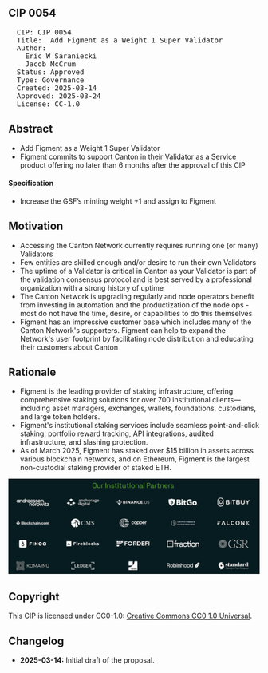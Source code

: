 ## CIP 0054

<pre>
  CIP: CIP 0054
  Title:  Add Figment as a Weight 1 Super Validator
  Author: 
    Eric W Saraniecki 
    Jacob McCrum
  Status: Approved 
  Type: Governance 
  Created: 2025-03-14
  Approved: 2025-03-24
  License: CC-1.0
</pre>

## Abstract

* Add Figment as a Weight 1 Super Validator
* Figment commits to support Canton in their Validator as a Service product offering no later than 6 months after the approval of this CIP

#### Specification
* Increase the GSF’s minting weight +1 and assign to Figment


## Motivation

* Accessing the Canton Network currently requires running one (or many) Validators
* Few entities are skilled enough and/or desire to run their own Validators
* The uptime of a Validator is critical in Canton as your Validator is part of the validation consensus protocol and is best served by a professional organization with a strong history of uptime
* The Canton Network is upgrading regularly and node operators benefit from investing in automation and the productization of the node ops - most do not have the time, desire, or capabilities to do this themselves
* Figment has an impressive customer base which includes many of the Canton Network's supporters. Figment can help to expand the Network's user footprint by facilitating node distribution and educating their customers about Canton


## Rationale
* Figment is the leading provider of staking infrastructure, offering comprehensive staking solutions for over 700 institutional clients—including asset managers, exchanges, wallets, foundations, custodians, and large token holders.
* Figment's institutional staking services include seamless point-and-click staking, portfolio reward tracking, API integrations, audited infrastructure, and slashing protection.
* As of March 2025, Figment has staked over $15 billion in assets across various blockchain networks, and on Ethereum, Figment is the largest non-custodial staking provider of staked ETH.

![img](/cip-0054/cip-0054.png)

## Copyright

This CIP is licensed under CC0-1.0: [Creative Commons CC0 1.0 Universal](https://creativecommons.org/publicdomain/zero/1.0/).

## Changelog

* **2025-03-14:** Initial draft of the proposal.
